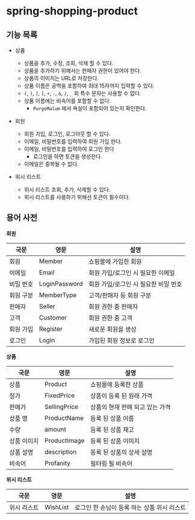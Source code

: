 # spring-shopping-product

## 기능 목록
- 상품
    - 상품을 추가, 수정, 조회, 삭제 할 수 있다.
    - 상품을 추가하기 위해서는 판매자 권한이 있어야 한다.
    - 상품의 이미지는 URL로 저장한다.
    - 상품 이름은 공백을 포함하여 최대 15자까지 입력할 수 있다.
    - `(`, `)`, `[`, `]`, `+`, `-`, `&`, `/`, `_` 외 특수 문자는 사용할 수 없다.
    - 상품 이름에는 비속어를 포함할 수 없다.
        - `PurgoMalum` 에서 욕설이 포함되어 있는지 확인한다.

- 회원
    - 회원 가입, 로그인, 로그아웃 할 수 있다.
    - 이메일, 비밀번호를 입력하여 회원 가입 한다.
    - 이메일, 비밀번호를 입력하여 로그인 한다
        - 로그인을 하면 토큰을 생성한다.
    - 이메일은 중복될 수 없다.

- 위시 리스트
    - 위시 리스트 조회, 추가, 삭제할 수 있다.
    - 위시 리스트를 사용하기 위해선 토큰이 필수이다.

## 용어 사전
__회원__

| 국문    | 영문            | 설명                    |
|-------|---------------|-----------------------|
| 회원    | Member        | 쇼핑몰에 가입한 회원           |
| 이메일   | Email         | 회원 가입/로그인 시 필요한 이메일   |
| 비밀 번호 | LoginPassword | 회원 가입/로그인 시 필요한 비밀 번호 |
| 회원 구분 | MemberType    | 고객/판매자 등 회원 구분        |
| 판매자   | Seller        | 회원 권한 중 판매자           |
| 고객    | Customer      | 회원 권한 중 고객            |
| 회원 가입 | Register      | 새로운 회원을 생성            |
| 로그인   | Login         | 가입된 회원 정보로 로그인        |

__상품__

| 국문     | 영문           | 설명                 |
|--------|--------------|--------------------|
| 상품     | Product      | 쇼핑몰에 등록한 상품        |
| 정가     | FixedPrice   | 상품이 등록 된 원래 가격     |
| 판매가    | SellingPrice | 상품의 현재 판매 되고 있는 가격 |
| 상품 명   | ProductName  | 등록 된 상품 이름         |
| 수량     | amount       | 등록 된 상품 재고         |
| 상품 이미지 | ProductImage | 등록 된 상품 이미지        |
| 상품 설명  | description  | 등록 된 상품의 상세 설명     |
| 비속어    | Profanity    | 필터링 될 비속어          |

__위시 리스트__

| 국문     | 영문       | 설명                        |
|--------|----------|---------------------------|
| 위시 리스트 | WishList | 로그인 한 손님이 등록 하는 상품 위시 리스트 |

